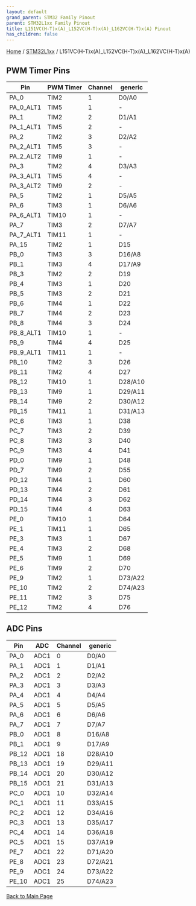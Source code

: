```yaml
---
layout: default
grand_parent: STM32 Family Pinout
parent: STM32L1xx Family Pinout
title: L151VC(H-T)x(A)_L152VC(H-T)x(A)_L162VC(H-T)x(A) Pinout
has_children: false
---
```


[Home](../../index) / [STM32L1xx](../index) / L151VC(H-T)x(A)_L152VC(H-T)x(A)_L162VC(H-T)x(A)

## PWM Timer Pins

| Pin | PWM Timer | Channel | generic |
| --- | --- | --- | --- |
| PA_0 | TIM2 | 1 | D0/A0 |
| PA_0_ALT1 | TIM5 | 1 | - |
| PA_1 | TIM2 | 2 | D1/A1 |
| PA_1_ALT1 | TIM5 | 2 | - |
| PA_2 | TIM2 | 3 | D2/A2 |
| PA_2_ALT1 | TIM5 | 3 | - |
| PA_2_ALT2 | TIM9 | 1 | - |
| PA_3 | TIM2 | 4 | D3/A3 |
| PA_3_ALT1 | TIM5 | 4 | - |
| PA_3_ALT2 | TIM9 | 2 | - |
| PA_5 | TIM2 | 1 | D5/A5 |
| PA_6 | TIM3 | 1 | D6/A6 |
| PA_6_ALT1 | TIM10 | 1 | - |
| PA_7 | TIM3 | 2 | D7/A7 |
| PA_7_ALT1 | TIM11 | 1 | - |
| PA_15 | TIM2 | 1 | D15 |
| PB_0 | TIM3 | 3 | D16/A8 |
| PB_1 | TIM3 | 4 | D17/A9 |
| PB_3 | TIM2 | 2 | D19 |
| PB_4 | TIM3 | 1 | D20 |
| PB_5 | TIM3 | 2 | D21 |
| PB_6 | TIM4 | 1 | D22 |
| PB_7 | TIM4 | 2 | D23 |
| PB_8 | TIM4 | 3 | D24 |
| PB_8_ALT1 | TIM10 | 1 | - |
| PB_9 | TIM4 | 4 | D25 |
| PB_9_ALT1 | TIM11 | 1 | - |
| PB_10 | TIM2 | 3 | D26 |
| PB_11 | TIM2 | 4 | D27 |
| PB_12 | TIM10 | 1 | D28/A10 |
| PB_13 | TIM9 | 1 | D29/A11 |
| PB_14 | TIM9 | 2 | D30/A12 |
| PB_15 | TIM11 | 1 | D31/A13 |
| PC_6 | TIM3 | 1 | D38 |
| PC_7 | TIM3 | 2 | D39 |
| PC_8 | TIM3 | 3 | D40 |
| PC_9 | TIM3 | 4 | D41 |
| PD_0 | TIM9 | 1 | D48 |
| PD_7 | TIM9 | 2 | D55 |
| PD_12 | TIM4 | 1 | D60 |
| PD_13 | TIM4 | 2 | D61 |
| PD_14 | TIM4 | 3 | D62 |
| PD_15 | TIM4 | 4 | D63 |
| PE_0 | TIM10 | 1 | D64 |
| PE_1 | TIM11 | 1 | D65 |
| PE_3 | TIM3 | 1 | D67 |
| PE_4 | TIM3 | 2 | D68 |
| PE_5 | TIM9 | 1 | D69 |
| PE_6 | TIM9 | 2 | D70 |
| PE_9 | TIM2 | 1 | D73/A22 |
| PE_10 | TIM2 | 2 | D74/A23 |
| PE_11 | TIM2 | 3 | D75 |
| PE_12 | TIM2 | 4 | D76 |


## ADC Pins

| Pin | ADC | Channel | generic |
| --- | --- | --- | --- |
| PA_0 | ADC1 | 0 | D0/A0 |
| PA_1 | ADC1 | 1 | D1/A1 |
| PA_2 | ADC1 | 2 | D2/A2 |
| PA_3 | ADC1 | 3 | D3/A3 |
| PA_4 | ADC1 | 4 | D4/A4 |
| PA_5 | ADC1 | 5 | D5/A5 |
| PA_6 | ADC1 | 6 | D6/A6 |
| PA_7 | ADC1 | 7 | D7/A7 |
| PB_0 | ADC1 | 8 | D16/A8 |
| PB_1 | ADC1 | 9 | D17/A9 |
| PB_12 | ADC1 | 18 | D28/A10 |
| PB_13 | ADC1 | 19 | D29/A11 |
| PB_14 | ADC1 | 20 | D30/A12 |
| PB_15 | ADC1 | 21 | D31/A13 |
| PC_0 | ADC1 | 10 | D32/A14 |
| PC_1 | ADC1 | 11 | D33/A15 |
| PC_2 | ADC1 | 12 | D34/A16 |
| PC_3 | ADC1 | 13 | D35/A17 |
| PC_4 | ADC1 | 14 | D36/A18 |
| PC_5 | ADC1 | 15 | D37/A19 |
| PE_7 | ADC1 | 22 | D71/A20 |
| PE_8 | ADC1 | 23 | D72/A21 |
| PE_9 | ADC1 | 24 | D73/A22 |
| PE_10 | ADC1 | 25 | D74/A23 |


[Back to Main Page](../../index)